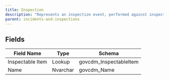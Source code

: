 ```yaml
---
title: Inspection
description: "Represents an inspection event, performed against inspectable items."
parent: incidents-and-inspections
---
```


## Fields

| Field Name | Type | Schema |
|------------|------|--------|
| Inspectable Item | Lookup | govcdm_InspectableItem |
| Name | Nvarchar | govcdm_Name |



